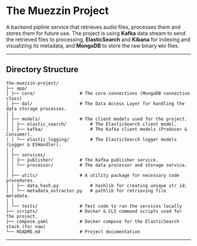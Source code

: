 # The Muezzin Project

A backend pipline service that retrieves audio files, processes them and stores them for future use.
The project is using **Kafka** data stream to send the retrieved files to processing,
**ElasticSearch** and **Kibana** for indexing and visualizing its metadata, and **MongoDB** to store the raw binary
`WAV` files.

---

## Directory Structure

```
the-muezzin-project/
├── app/
│ ├── core/                 # The core connections (MongoDB connection class)
│ ├── dal/                  # The Data Access Layer for handling the data storage processes.
│ │
│ ├── models/               # The client models used for the project.
│ │ ├── elastic_search/         # The ElasticSearch client model.
│ │ ├── kafka/                  # The Kafka client models (Producer & Consumer).
│ │ └── elastic_logging/        # The ElasticSearch logger models (Logger & ESHandler).
│ │
│ ├── services/
│ │ ├── publisher/          # The Kafka publisher service.
│ │ └── processor/          # The data processor and storage service.
│ │
│ ├── utils/                # A utility package for necessary code procedures.
│ │ ├── data_hash.py            # hashlib for creating unique str id.
│ │ └── metadata_extractor.py   # pathlib for retrieving file metadata.
│ │
│ └── tests/                # Test code to run the services locally
├── scripts/                # Docker & CLI command scripts used for the project.
├── compose.yaml            # Docker compose for the ElasticSearch stack (for now)
└── README.md               # Project documentation
```

---